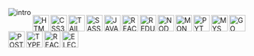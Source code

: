 <img align="left" alt="intro" src="https://res.cloudinary.com/batn05000/image/upload/v1596714699/111_htyq0n.png" />

[<img align="left" alt="HTML5" width="33px" src="https://res.cloudinary.com/batn05000/image/upload/v1596632544/1_igdpyg.png" />][html]
[<img align="left" alt="CSS3" width="33px" src="https://res.cloudinary.com/batn05000/image/upload/v1596636383/2_1_dtm2kp.png" />][css]
[<img align="left" alt="TAILWINDCSS" width="33px" src="https://res.cloudinary.com/batn05000/image/upload/v1596632548/4_anocis.png" />][tw]
[<img align="left" alt="SASS" width="33px" src="https://res.cloudinary.com/batn05000/image/upload/v1596632551/5_whl75o.png" />][sass]
[<img align="left" alt="JAVASCRIPT" width="33px" src="https://res.cloudinary.com/batn05000/image/upload/v1596632555/6_eu3ypw.png" />][js]
[<img align="left" alt="REACT" width="33px" src="https://res.cloudinary.com/batn05000/image/upload/v1596632550/7_hwzqqi.png" />][react]
[<img align="left" alt="REDUX" width="33px" src="https://res.cloudinary.com/batn05000/image/upload/v1596632560/8_up0o6l.png" />][redux]
[<img align="left" alt="NODEJS" width="33px" src="https://res.cloudinary.com/batn05000/image/upload/v1596632554/9_hazfik.png" />][node]
[<img align="left" alt="MONGODB" width="33px" src="https://res.cloudinary.com/batn05000/image/upload/v1596632551/10_gcntvz.png" />][mongodb]
[<img align="left" alt="PYTHON" width="33px" src="https://res.cloudinary.com/batn05000/image/upload/v1596632555/11_zvek31.png" />][py]
[<img align="left" alt="MYSQL" width="33px" src="https://res.cloudinary.com/batn05000/image/upload/v1596632543/12_ah23wr.png" />][mysql]
[<img align="left" alt="GO" width="33px" src="https://res.cloudinary.com/batn05000/image/upload/v1596632543/15_gggank.png" />][go]
[<img align="left" alt="POSTGRESQL" width="33px" src="https://res.cloudinary.com/batn05000/image/upload/v1596632544/16_ijfgub.png" />][postgres]
[<img align="left" alt="TYPESCRIPT" width="33px" src="https://res.cloudinary.com/batn05000/image/upload/v1596632543/13_ujrcg8.png" />][ts]
[<img align="left" alt="REACTNATIVE" width="33px" src="https://res.cloudinary.com/batn05000/image/upload/v1596632543/14_v6reie.png" />][rn]
[<img align="left" alt="ELECTRONJS" width="33px" src="https://res.cloudinary.com/batn05000/image/upload/v1596633154/18_vqdjug.png" />][elct]
<br />

[html]: https://github.com/whatwg/html
[css]: https://github.com/airbnb/css
[tw]: https://github.com/tailwindlabs/tailwindcss
[sass]: https://github.com/sass/sass
[js]: https://github.com/airbnb/javascript
[react]: https://github.com/facebook/react
[redux]: https://github.com/reduxjs/redux
[node]: https://github.com/nodejs/node
[mongodb]: https://github.com/mongodb/mongo
[py]: https://github.com/geekcomputers/Python
[mysql]: https://github.com/twitter-forks/mysql
[go]: https://github.com/golang/go
[postgres]: https://github.com/ANXS/postgresql
[ts]: https://github.com/microsoft/TypeScript
[rn]: https://github.com/facebook/react-native
[elct]: https://github.com/electron/electron
